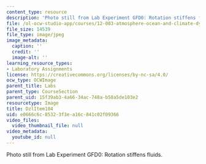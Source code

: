 ```yaml
---
content_type: resource
description: 'Photo still from Lab Experiment GFD0: Rotation stiffens fluids.'
file: /ol-ocw-studio-app/courses/12-003-atmosphere-ocean-and-climate-dynamics-fall-2008/e0666c6c85323f3ea16c841c02f09366_DzlItem104.jpg
file_size: 14539
file_type: image/jpeg
image_metadata:
  caption: ''
  credit: ''
  image-alt: ''
learning_resource_types:
- Laboratory Assignments
license: https://creativecommons.org/licenses/by-nc-sa/4.0/
ocw_type: OCWImage
parent_title: Labs
parent_type: CourseSection
parent_uid: 15f39ab3-4a66-34ac-748a-b58a5de103e2
resourcetype: Image
title: DzlItem104
uid: e0666c6c-8532-3f3e-a16c-841c02f09366
video_files:
  video_thumbnail_file: null
video_metadata:
  youtube_id: null
---
```

Photo still from Lab Experiment GFD0: Rotation stiffens fluids.